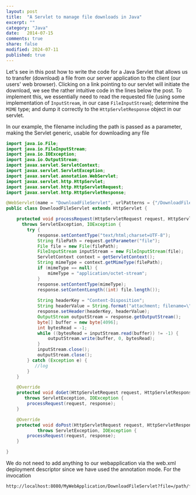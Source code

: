 ```yaml
---
layout: post
title:  "A Servlet to manage file downloads in Java"
excerpt: ""
category: "Java"
date:   2014-07-15
comments: true
share: false
modified: 2024-07-11
published: true
---
```

Let's see in this post how to write the code for a Java Servlet that allows us to transfer (download) a file from our server application to the client (our users' web browser).
Clicking on a link pointing to our servlet will initiate the download, we see the rather intuitive code in the lines below the post.
To implement this, we essentially need to read the requested file (using some implementation of `InputStream`, in our case `FileInputStream`); determine the `MIME` type; and dump it correctly to the `HttpServletResponse` object in our servlet.


In our example, the filename including the path is passed as a parameter, making the Servlet generic, usable for downloading any file

```java
import java.io.File;
import java.io.FileInputStream;
import java.io.IOException;
import java.io.OutputStream;
import javax.servlet.ServletContext;
import javax.servlet.ServletException;
import javax.servlet.annotation.WebServlet;
import javax.servlet.http.HttpServlet;
import javax.servlet.http.HttpServletRequest;
import javax.servlet.http.HttpServletResponse;

@WebServlet(name = "DownloadFileServlet", urlPatterns = {"/DownloadFileServlet"})
public class DownloadFileServlet extends HttpServlet {

    protected void processRequest(HttpServletRequest request, HttpServletResponse response) 
      throws ServletException, IOException {
        try {
            response.setContentType("text/html;charset=UTF-8");
            String filePath = request.getParameter("file");
            File file = new File(filePath);
            FileInputStream inputStream = new FileInputStream(file);
            ServletContext context = getServletContext();
            String mimeType = context.getMimeType(filePath);
            if (mimeType == null) {
                mimeType = "application/octet-stream";
            }
            response.setContentType(mimeType);
            response.setContentLength((int) file.length());
           
            String headerKey = "Content-Disposition";
            String headerValue = String.format("attachment; filename=\"%s\"", file.getName());
            response.setHeader(headerKey, headerValue);
            OutputStream outputStream = response.getOutputStream();
            byte[] buffer = new byte[4096];
            int bytesRead = -1;
            while ((bytesRead = inputStream.read(buffer)) != -1) {
                outputStream.write(buffer, 0, bytesRead);
            }
            inputStream.close();
            outputStream.close();
        } catch (Exception e) {
           //log
        }
    }

    @Override
    protected void doGet(HttpServletRequest request, HttpServletResponse response)
       throws ServletException, IOException {
        processRequest(request, response);
    }

    @Override
    protected void doPost(HttpServletRequest request, HttpServletResponse response)
            throws ServletException, IOException {
        processRequest(request, response);
    }

}
```

We do not need to add anything to our webapplication via the web.xml deployment descriptor since we have used the annotation mode. For the invocation

```bash 
http://localhost:8080/MyWebApplication/DownloadFileServlet?file=/path/file.ext
```
